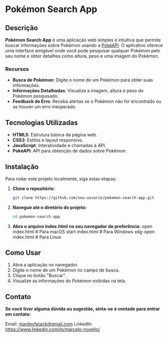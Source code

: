 # Pokémon Search App

## Descrição

**Pokémon Search App** é uma aplicação web simples e intuitiva que permite buscar informações sobre Pokémon usando a [PokéAPI](https://pokeapi.co/). O aplicativo oferece uma interface amigável onde você pode pesquisar qualquer Pokémon pelo seu nome e obter detalhes como altura, peso e uma imagem do Pokémon.

### Recursos

- **Busca de Pokémon**: Digite o nome de um Pokémon para obter suas informações.
- **Informações Detalhadas**: Visualize a imagem, altura e peso do Pokémon pesquisado.
- **Feedback de Erro**: Receba alertas se o Pokémon não for encontrado ou se houver um erro inesperado.

## Tecnologias Utilizadas

- **HTML5**: Estrutura básica da página web.
- **CSS3**: Estilos e layout responsivo.
- **JavaScript**: Interatividade e chamadas à API.
- **PokéAPI**: API para obtenção de dados sobre Pokémon.

## Instalação

Para rodar este projeto localmente, siga estas etapas:

1. **Clone o repositório:**

   ```bash
   git clone https://github.com/seu-usuario/pokemon-search-app.git
2. **Navegue até o diretório do projeto:**
   ```bash
   cd pokemon-search-app
3. **Abra o arquivo index.html no seu navegador de preferência:**
   open index.html   # Para macOS
   start index.html  # Para Windows
   xdg-open index.html # Para Linux

## Como Usar
1. Abra a aplicação no navegador.
2. Digite o nome de um Pokémon no campo de busca.
3. Clique no botão "Buscar".
4. Visualize as informações do Pokémon exibidas na tela.

## Contato
**Se você tiver alguma dúvida ou sugestão, sinta-se à vontade para entrar em contato:**

Email: mardevfstack@gmail.com
LinkedIn: https://www.linkedin.com/in/marcelo-novello/

